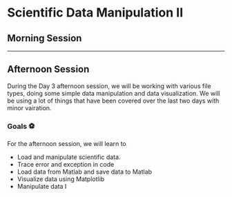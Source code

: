 Scientific Data Manipulation II
=================================================

## Morning Session

------------------

## Afternoon Session

During the Day 3 afternoon session, we will be working with various file types, doing some simple data 
manipulation and data visualization. We will be using a lot of things that have been covered over the last two days 
with minor vairation.

### Goals ⚽

For the afternoon session, we will learn to
- Load and manipulate scientific data.
- Trace error and exception in code
- Load data from Matlab and save data to Matlab
- Visualize data using Matplotlib
- Manipulate data I


